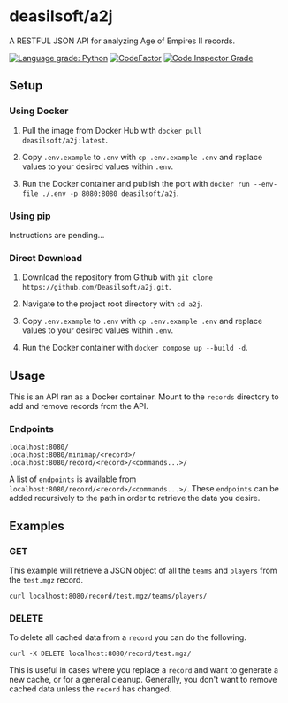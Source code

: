 # deasilsoft/a2j

A RESTFUL JSON API for analyzing Age of Empires II records.

[![Language grade: Python](https://img.shields.io/lgtm/grade/python/g/Deasilsoft/a2j.svg?logo=lgtm&logoWidth=18)](https://lgtm.com/projects/g/Deasilsoft/a2j/context:python)
[![CodeFactor](https://www.codefactor.io/repository/github/deasilsoft/a2j/badge)](https://www.codefactor.io/repository/github/deasilsoft/a2j)
[![Code Inspector Grade](https://www.code-inspector.com/project/25065/score/svg)](https://frontend.code-inspector.com/project/25065/dashboard)

## Setup

### Using Docker

1. Pull the image from Docker Hub with `docker pull deasilsoft/a2j:latest`.

2. Copy `.env.example` to `.env` with `cp .env.example .env` and replace values to your desired values within `.env`.

3. Run the Docker container and publish the port with `docker run --env-file ./.env -p 8080:8080 deasilsoft/a2j`.

### Using pip

Instructions are pending...

### Direct Download

1. Download the repository from Github with `git clone https://github.com/Deasilsoft/a2j.git`.

2. Navigate to the project root directory with `cd a2j`.

2. Copy `.env.example` to `.env` with `cp .env.example .env` and replace values to your desired values within `.env`.

3. Run the Docker container with `docker compose up --build -d`.

## Usage

This is an API ran as a Docker container. Mount to the `records` directory to add and remove records from the API.

### Endpoints

    localhost:8080/
    localhost:8080/minimap/<record>/
    localhost:8080/record/<record>/<commands...>/

A list of `endpoints` is available from `localhost:8080/record/<record>/<commands...>/`. These `endpoints` can be added recursively to the path in order to retrieve the data you
desire.

## Examples

### GET

This example will retrieve a JSON object of all the `teams` and `players` from the `test.mgz` record.

    curl localhost:8080/record/test.mgz/teams/players/

### DELETE

To delete all cached data from a `record` you can do the following.

    curl -X DELETE localhost:8080/record/test.mgz/

This is useful in cases where you replace a `record` and want to generate a new cache, or for a general cleanup. Generally, you don't want to remove cached data unless the `record`
has changed.
